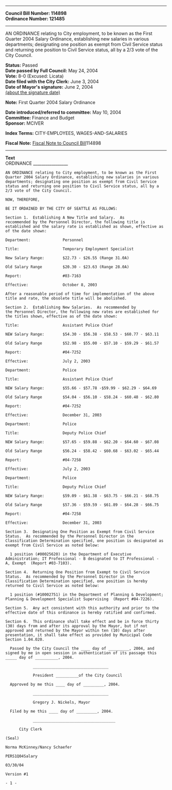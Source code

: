 * * * * *  
  
**Council Bill Number: [](#h0)[](#h2)114898**   
**Ordinance Number: 121485**  
  
* * * * *  
  
AN ORDINANCE relating to City employment, to be known as the First Quarter 2004 Salary Ordinance, establishing new salaries in various departments; designating one position as exempt from Civil Service status and returning one position to Civil Service status, all by a 2/3 vote of the City Council.  
  
**Status:** Passed   
**Date passed by Full Council:** May 24, 2004   
**Vote:** 8-0 (Excused: Licata)   
**Date filed with the City Clerk:** June 3, 2004   
**Date of Mayor's signature:** June 2, 2004   
[(about the signature date)](/~public/approvaldate.htm)   
  
**Note:** First Quarter 2004 Salary Ordinance  
  
  
**Date introduced/referred to committee:** May 10, 2004   
**Committee:** Finance and Budget   
**Sponsor:** MCIVER   
  
**Index Terms:** CITY-EMPLOYEES, WAGES-AND-SALARIES  
  
**Fiscal Note:** [Fiscal Note to Council Bill](http://clerk.seattle.gov/~public/fnote/114898.htm)[](#h1)[](#h3)114898  
  
* * * * *  
  
**Text**  
    ORDINANCE _________________  
  
    AN ORDINANCE relating to City employment, to be known as the First  
    Quarter 2004 Salary Ordinance, establishing new salaries in various  
    departments; designating one position as exempt from Civil Service  
    status and returning one position to Civil Service status, all by a  
    2/3 vote of the City Council.  
  
    NOW, THEREFORE,  
  
    BE IT ORDAINED BY THE CITY OF SEATTLE AS FOLLOWS:  
  
    Section 1.  Establishing A New Title and Salary.  As  
    recommended by the Personnel Director, the following title is  
    established and the salary rate is established as shown, effective as  
    of the date shown:  
  
    Department:              Personnel  
  
    Title:                   Temporary Employment Specialist  
  
    New Salary Range:        $22.73 - $26.55 (Range 31.0A)  
  
    Old Salary Range         $20.30 - $23.63 (Range 28.0A)  
  
    Report:                  #03-7163  
  
    Effective:               October 8, 2003  
  
    After a reasonable period of time for implementation of the above  
    title and rate, the obsolete title will be abolished.  
  
    Section 2.  Establishing New Salaries.  As recommended by  
    the Personnel Director, the following new rates are established for  
    the titles shown, effective as of the date shown:  
  
    Title:                   Assistant Police Chief  
  
    NEW Salary Range:        $54.30 - $56.38 - $58.53 - $60.77 - $63.11  
  
    Old Salary Range         $52.98 - $55.00 - $57.10 - $59.29 - $61.57  
  
    Report:                  #04-7252  
  
    Effective:               July 2, 2003  
  
    Department:              Police  
  
    Title:                   Assistant Police Chief  
  
    NEW Salary Range:        $55.66 - $57.78 -$59.99 - $62.29 - $64.69  
  
    Old Salary Range         $54.04 - $56.10 - $58.24 - $60.48 - $62.80  
  
    Report:                  #04-7252  
  
    Effective:               December 31, 2003  
  
    Department:              Police  
  
    Title:                   Deputy Police Chief  
  
    NEW Salary Range:        $57.65 - $59.88 - $62.20 - $64.60 - $67.08  
  
    Old Salary Range         $56.24 - $58.42 - $60.68 - $63.02 - $65.44  
  
    Report:                  #04-7258  
  
    Effective:               July 2, 2003  
  
    Department:              Police  
  
    Title:                   Deputy Police Chief  
  
    NEW Salary Range:        $59.09 - $61.38 - $63.75 - $66.21 - $68.75  
  
    Old Salary Range         $57.36 - $59.59 - $61.89 - $64.28 - $66.75  
  
    Report:                  #04-7258  
  
    Effective:               December 31, 2003  
  
    Section 3.  Designating One Position as Exempt from Civil Service  
    Status.  As recommended by the Personnel Director in the  
    Classification Determination specified, one position is designated as  
    exempt from Civil Service as noted below:  
  
      1 position (#00025620) in the Department of Executive  
    Administration; IT Professional - B designated to IT Professional -  
    A, Exempt  (Report #03-7103).  
  
    Section 4.  Returning One Position from Exempt to Civil Service  
    Status.  As recommended by the Personnel Director in the  
    Classification Determination specified, one position is hereby  
    returned to Civil Service as noted below:  
  
      1 position (#10002751) in the Department of Planning & Development;  
    Planning & Development Specialist Supervising  (Report #04-7226).  
  
    Section 5.  Any act consistent with this authority and prior to the  
    effective date of this ordinance is hereby ratified and confirmed.  
  
    Section 6.  This ordinance shall take effect and be in force thirty  
    (30) days from and after its approval by the Mayor, but if not  
    approved and returned by the Mayor within ten (10) days after  
    presentation, it shall take effect as provided by Municipal Code  
    Section 1.04.020.  
  
      Passed by the City Council the ____ day of _________, 2004, and  
    signed by me in open session in authentication of its passage this  
    _____ day of __________, 2004.  
  
                _________________________________  
  
                President __________of the City Council  
  
      Approved by me this ____ day of _________, 2004.  
  
                _________________________________  
  
                Gregory J. Nickels, Mayor  
  
      Filed by me this ____ day of _________, 2004.  
  
                ____________________________________  
  
          City Clerk  
  
    (Seal)  
  
    Norma McKinney/Nancy Schaefer  
  
    PERS1Q04Salary  
  
    03/30/04  
  
    Version #1  
  
    - 1 -  
